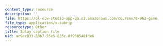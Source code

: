 ```yaml
---
content_type: resource
description: ''
file: https://ol-ocw-studio-app-qa.s3.amazonaws.com/courses/8-962-general-relativity-spring-2020/ac9ec83380b755e5835c0f950548fde6_JWSdeg4jkoY.vtt
file_type: application/x-subrip
resourcetype: Other
title: 3play caption file
uid: ac9ec833-80b7-55e5-835c-0f950548fde6
---
```

